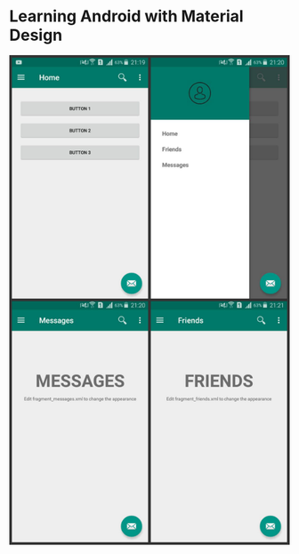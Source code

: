 # Learning Android with Material Design

<img align="center" src="https://github.com/Dborah/learning-android-material-design/raw/master/screenshots/collage.jpg"/>
